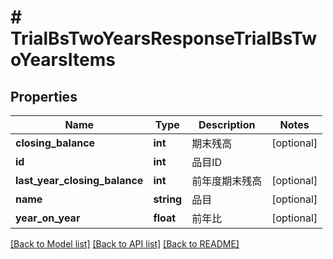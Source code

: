 # # TrialBsTwoYearsResponseTrialBsTwoYearsItems

## Properties

Name | Type | Description | Notes
------------ | ------------- | ------------- | -------------
**closing_balance** | **int** | 期末残高 | [optional]
**id** | **int** | 品目ID |
**last_year_closing_balance** | **int** | 前年度期末残高 | [optional]
**name** | **string** | 品目 | [optional]
**year_on_year** | **float** | 前年比 | [optional]

[[Back to Model list]](../../README.md#models) [[Back to API list]](../../README.md#endpoints) [[Back to README]](../../README.md)
